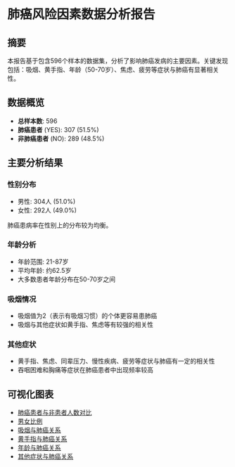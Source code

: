 # 肺癌风险因素数据分析报告

## 摘要
本报告基于包含596个样本的数据集，分析了影响肺癌发病的主要因素。关键发现包括：吸烟、黄手指、年龄（50-70岁）、焦虑、疲劳等症状与肺癌有显著相关性。

## 数据概览
- **总样本数**: 596
- **肺癌患者** (YES): 307 (51.5%)
- **非肺癌患者** (NO): 289 (48.5%)

## 主要分析结果

### 性别分布
- 男性: 304人 (51.0%)
- 女性: 292人 (49.0%)

肺癌患病率在性别上的分布较为均衡。

### 年龄分析
- 年龄范围: 21-87岁
- 平均年龄: 约62.5岁
- 大多数患者年龄分布在50-70岁之间

### 吸烟情况
- 吸烟值为2（表示有吸烟习惯）的个体更容易患肺癌
- 吸烟与其他症状如黄手指、焦虑等有较强的相关性

### 其他症状
- 黄手指、焦虑、同辈压力、慢性疾病、疲劳等症状与肺癌有一定的相关性
- 吞咽困难和胸痛等症状在肺癌患者中出现频率较高

## 可视化图表
- [肺癌患者与非患者人数对比](lung_cancer_overview.png)
- [男女比例](gender_distribution.html)
- [吸烟与肺癌关系](smoking_lungcancer.html)
- [黄手指与肺癌关系](yellowfingers_lungcancer.html)
- [年龄与肺癌关系](age_distribution.html)
- [其他症状与肺癌关系](symptoms_lungcancer.html)